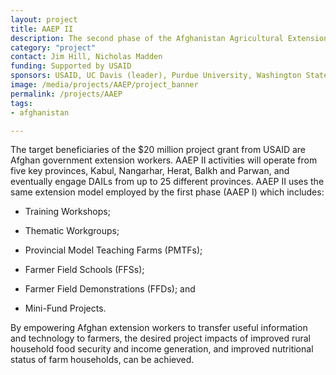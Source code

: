 ```yaml
---
layout: project
title: AAEP II
description: The second phase of the Afghanistan Agricultural Extension Project (AAEP II) seeks to build the capacity of Afghanistan’s Ministry of Agriculture, Irrigation, and Livestock (MAIL) and selected Directorates (DAILs) to deliver effective extension services to rural clientele in targeted regions across Afghanistan.
category: "project"
contact: Jim Hill, Nicholas Madden
funding: Supported by USAID
sponsors: USAID, UC Davis (leader), Purdue University, Washington State University, University of Maryland, Texas A&M
image: /media/projects/AAEP/project_banner
permalink: /projects/AAEP
tags:
- afghanistan

---
```

The target beneficiaries of the $20 million project grant from USAID are Afghan government extension workers. AAEP II activities will operate from five key provinces, Kabul, Nangarhar, Herat, Balkh and Parwan, and eventually engage DAILs from up to 25 different provinces. AAEP II uses the same extension model employed by the first phase (AAEP I) which includes:

* Training Workshops;

* Thematic Workgroups;

* Provincial Model Teaching Farms (PMTFs);

* Farmer Field Schools (FFSs);

* Farmer Field Demonstrations (FFDs); and

* Mini-Fund Projects.

By empowering Afghan extension workers to transfer useful information and technology to farmers, the desired project impacts of improved rural household food security and income generation, and improved nutritional status of farm households, can be achieved.
